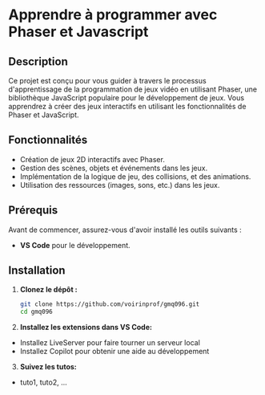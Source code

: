 # Apprendre à programmer avec Phaser et Javascript

## Description

Ce projet est conçu pour vous guider à travers le processus d'apprentissage de la programmation de jeux vidéo en utilisant Phaser, une bibliothèque JavaScript populaire pour le développement de jeux. Vous apprendrez à créer des jeux interactifs en utilisant les fonctionnalités de Phaser et JavaScript.

## Fonctionnalités

- Création de jeux 2D interactifs avec Phaser.
- Gestion des scènes, objets et événements dans les jeux.
- Implémentation de la logique de jeu, des collisions, et des animations.
- Utilisation des ressources (images, sons, etc.) dans les jeux.

## Prérequis

Avant de commencer, assurez-vous d'avoir installé les outils suivants :

- **VS Code** pour le développement. 

## Installation

1. **Clonez le dépôt :**

   ```bash
   git clone https://github.com/voirinprof/gmq096.git
   cd gmq096
   ````

2. **Installez les extensions dans VS Code:**

- Installez LiveServer pour faire tourner un serveur local
- Installez Copilot pour obtenir une aide au développement

3. **Suivez les tutos:**

- tuto1,  tuto2, ...